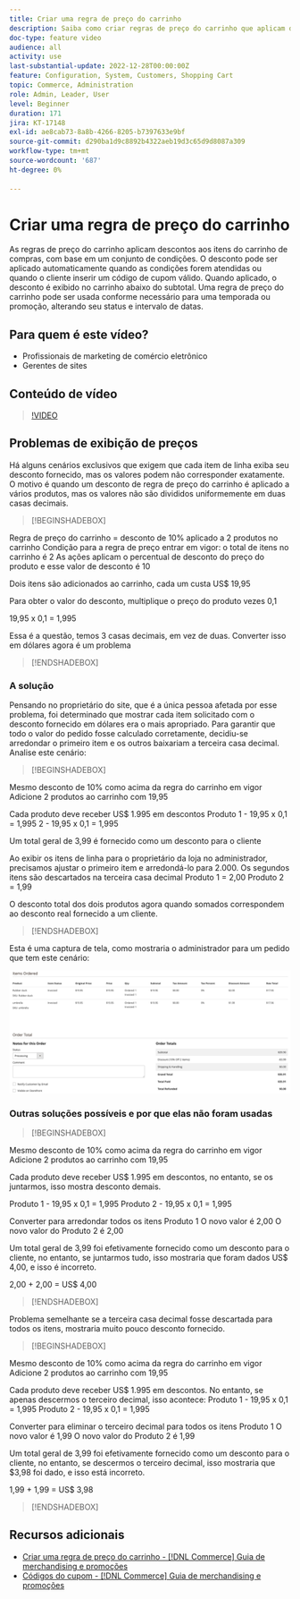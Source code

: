 ```yaml
---
title: Criar uma regra de preço do carrinho
description: Saiba como criar regras de preço do carrinho que aplicam descontos no carrinho com base em um conjunto de condições.
doc-type: feature video
audience: all
activity: use
last-substantial-update: 2022-12-28T00:00:00Z
feature: Configuration, System, Customers, Shopping Cart
topic: Commerce, Administration
role: Admin, Leader, User
level: Beginner
duration: 171
jira: KT-17148
exl-id: ae8cab73-8a8b-4266-8205-b7397633e9bf
source-git-commit: d290ba1d9c8892b4322aeb19d3c65d9d8087a309
workflow-type: tm+mt
source-wordcount: '687'
ht-degree: 0%

---
```


# Criar uma regra de preço do carrinho

As regras de preço do carrinho aplicam descontos aos itens do carrinho de compras, com base em um conjunto de condições. O desconto pode ser aplicado automaticamente quando as condições forem atendidas ou quando o cliente inserir um código de cupom válido. Quando aplicado, o desconto é exibido no carrinho abaixo do subtotal. Uma regra de preço do carrinho pode ser usada conforme necessário para uma temporada ou promoção, alterando seu status e intervalo de datas.

## Para quem é este vídeo?

- Profissionais de marketing de comércio eletrônico
- Gerentes de sites

## Conteúdo de vídeo

>[!VIDEO](https://video.tv.adobe.com/v/343835?quality=12&learn=on)

## Problemas de exibição de preços

Há alguns cenários exclusivos que exigem que cada item de linha exiba seu desconto fornecido, mas os valores podem não corresponder exatamente. O motivo é quando um desconto de regra de preço do carrinho é aplicado a vários produtos, mas os valores não são divididos uniformemente em duas casas decimais.

>[!BEGINSHADEBOX]

Regra de preço do carrinho = desconto de 10% aplicado a 2 produtos no carrinho
Condição para a regra de preço entrar em vigor: o total de itens no carrinho é 2
As ações aplicam o percentual de desconto do preço do produto e esse valor de desconto é 10

Dois itens são adicionados ao carrinho, cada um custa US$ 19,95

Para obter o valor do desconto, multiplique o preço do produto vezes 0,1

19,95 x 0,1 = 1,995

Essa é a questão, temos 3 casas decimais, em vez de duas. Converter isso em dólares agora é um problema

>[!ENDSHADEBOX]

### A solução

Pensando no proprietário do site, que é a única pessoa afetada por esse problema, foi determinado que mostrar cada item solicitado com o desconto fornecido em dólares era o mais apropriado. Para garantir que todo o valor do pedido fosse calculado corretamente, decidiu-se arredondar o primeiro item e os outros baixariam a terceira casa decimal. Analise este cenário:

>[!BEGINSHADEBOX]

Mesmo desconto de 10% como acima da regra do carrinho em vigor
Adicione 2 produtos ao carrinho com 19,95

Cada produto deve receber US$ 1.995 em descontos
Produto 1 - 19,95 x 0,1 = 1,995
2 - 19,95 x 0,1 = 1,995

Um total geral de 3,99 é fornecido como um desconto para o cliente

Ao exibir os itens de linha para o proprietário da loja no administrador,
precisamos ajustar o primeiro item e arredondá-lo para 2.000. Os segundos itens são descartados na terceira casa decimal
Produto 1 = 2,00
Produto 2 = 1,99

O desconto total dos dois produtos agora quando somados correspondem ao desconto real fornecido a um cliente.
>[!ENDSHADEBOX]

Esta é uma captura de tela, como mostraria o administrador para um pedido que tem este cenário:

![Modo de exibição de administrador mostrando itens ordenados com valores diferentes](../assets/commerce-admin-cart-price-rule-values-different.png)

### Outras soluções possíveis e por que elas não foram usadas

>[!BEGINSHADEBOX]

Mesmo desconto de 10% como acima da regra do carrinho em vigor
Adicione 2 produtos ao carrinho com 19,95

Cada produto deve receber US$ 1.995 em descontos,
no entanto, se os juntarmos, isso mostra desconto demais.

Produto 1 - 19,95 x 0,1 = 1,995
Produto 2 - 19,95 x 0,1 = 1,995

Converter para arredondar todos os itens
Produto 1 O novo valor é 2,00
O novo valor do Produto 2 é 2,00

Um total geral de 3,99 foi efetivamente fornecido como um desconto para o cliente,
no entanto, se juntarmos tudo, isso mostraria que foram dados US$ 4,00, e isso é incorreto.

2,00 + 2,00 = US$ 4,00

>[!ENDSHADEBOX]

Problema semelhante se a terceira casa decimal fosse descartada para todos os itens, mostraria muito pouco desconto fornecido.

>[!BEGINSHADEBOX]

Mesmo desconto de 10% como acima da regra do carrinho em vigor
Adicione 2 produtos ao carrinho com 19,95

Cada produto deve receber US$ 1.995 em descontos. No entanto, se apenas descermos o terceiro decimal, isso acontece:
Produto 1 - 19,95 x 0,1 = 1,995
Produto 2 - 19,95 x 0,1 = 1,995

Converter para eliminar o terceiro decimal para todos os itens
Produto 1 O novo valor é 1,99
O novo valor do Produto 2 é 1,99

Um total geral de 3,99 foi efetivamente fornecido como um desconto para o cliente,
no entanto, se descermos o terceiro decimal, isso mostraria que $3,98 foi dado, e isso está incorreto.

1,99 + 1,99 = US$ 3,98

>[!ENDSHADEBOX]


## Recursos adicionais

- [Criar uma regra de preço do carrinho - [!DNL Commerce] Guia de merchandising e promoções](https://experienceleague.adobe.com/docs/commerce-admin/marketing/promotions/cart-rules/price-rules-cart-create.html?lang=pt-BR)
- [Códigos do cupom - [!DNL Commerce] Guia de merchandising e promoções](https://experienceleague.adobe.com/docs/commerce-admin/marketing/promotions/cart-rules/price-rules-cart-coupon.html?lang=pt-BR)
